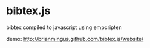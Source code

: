 bibtex.js
=========

bibtex compiled to javascript using empcripten

demo: http://brianmingus.github.com/bibtex.js/website/
